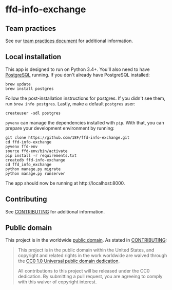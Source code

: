 # ffd-info-exchange

## Team practices

See our [team practices document](/docs/team-practices.md) for additional information.

## Local installation

This app is designed to run on Python 3.4+. You'll also need to have [PostgreSQL](https://www.postgresql.org) running. If you don't already have PostgreSQL installed:

```
brew update
brew install postgres
```

Follow the post-installation instructions for postgres. If you didn't see them, run `brew info postgres`. Lastly, make a default `postgres` user:

```
createuser -sdl postgres
```

`pyvenv` can manage the dependencies installed with `pip`. With that, you can prepare your development environment by running:

```
git clone https://github.com/18F/ffd-info-exchange.git
cd ffd-info-exchange
pyvenv ffd-env
source ffd-env/bin/activate
pip install -r requirements.txt
createdb ffd-info-exchange
cd ffd_info_exchange
python manage.py migrate
python manage.py runserver
```

The app should now be running at http://localhost:8000.

## Contributing

See [CONTRIBUTING](CONTRIBUTING.md) for additional information.

## Public domain

This project is in the worldwide [public domain](LICENSE.md). As stated in [CONTRIBUTING](CONTRIBUTING.md):

> This project is in the public domain within the United States, and copyright and related rights in the work worldwide are waived through the [CC0 1.0 Universal public domain dedication](https://creativecommons.org/publicdomain/zero/1.0/).
>
> All contributions to this project will be released under the CC0 dedication. By submitting a pull request, you are agreeing to comply with this waiver of copyright interest.
